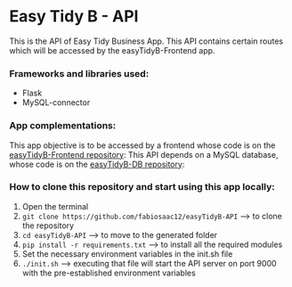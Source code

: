 # Easy Tidy B - API

This is the API of Easy Tidy Business App. This API contains certain routes which will be accessed by the easyTidyB-Frontend app. 

### Frameworks and libraries used:
- Flask
- MySQL-connector

### App complementations:
This app objective is to be accessed by a frontend whose code is on the [easyTidyB-Frontend repository](https://github.com/fabiosaac12/easyTidyB-Frontend):
This API depends on a MySQL database, whose code is on the [easyTidyB-DB repository](https://github.com/fabiosaac12/easyTidyB-DB):

### How to clone this repository and start using this app locally:
1. Open the terminal
2. `git clone https://github.com/fabiosaac12/easyTidyB-API` --> to clone the repository
3. `cd easyTidyB-API` --> to move to the generated folder
4. `pip install -r requirements.txt` --> to install all the required modules
5. Set the necessary environment variables in the init.sh file
6. `./init.sh` --> executing that file will start the API server on port 9000 with the pre-established environment variables
